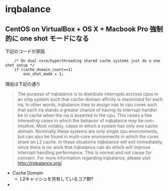 # irqbalance

## CentOS on VirtualBox + OS X + Macbook Pro 強制的に one shot モードになる

下記のコードが原因

```
	/* On dual core/hyperthreading shared cache systems just do a one shot setup */
	if (cache_domain_count==1)
		one_shot_mode = 1;
```

理由は下記の通り

> The purpose of irqbalance is to distribute interrupts accross cpus in an smp system such that cache-domain affinity is maximized for each irq. In other words, irqbalance tries to assign irqs to cpu cores such that each irq stands a greater chance of having its interrupt handler be in cache when the irq is asserted to the cpu. This raises a few interesting cases in which the behavior of irqbalance may be non-intuitive. Most notably, cases in which a system has only one cache domain. Nominally these systems are only single cpu environments, but can also be found in multi-core environments in which the cores share an L2 cache. In these situations irqbalance will exit immediately, since there is no work that irqbalance can do which will improve interrupt handling performance. This is normal and not cause for concern. For more information regarding irqbalance, please visit http://irqbalance.org/ 


 * Cache Domain
   * L2キャッシュを共有しているコア群?
 * 